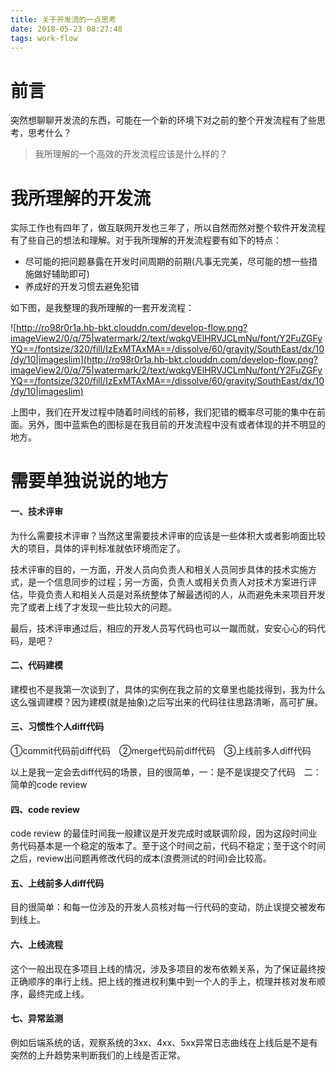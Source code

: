 ```yaml
---
title: 关于开发流的一点思考
date: 2018-05-23 08:27:48
tags: work-flow
---
```


# 前言

突然想聊聊开发流的东西，可能在一个新的环境下对之前的整个开发流程有了些思考，思考什么？

> 我所理解的一个高效的开发流程应该是什么样的？

# 我所理解的开发流

实际工作也有四年了，做互联网开发也三年了，所以自然而然对整个软件开发流程有了些自己的想法和理解。对于我所理解的开发流程要有如下的特点：

- 尽可能的把问题暴露在开发时间周期的前期(凡事无完美，尽可能的想一些措施做好辅助即可)
- 养成好的开发习惯去避免犯错

如下图，是我整理的我所理解的一套开发流程：

![http://ro98r0r1a.hb-bkt.clouddn.com/develop-flow.png?imageView2/0/q/75|watermark/2/text/wqkgVElHRVJCLmNu/font/Y2FuZGFyYQ==/fontsize/320/fill/IzExMTAxMA==/dissolve/60/gravity/SouthEast/dx/10/dy/10|imageslim](http://ro98r0r1a.hb-bkt.clouddn.com/develop-flow.png?imageView2/0/q/75|watermark/2/text/wqkgVElHRVJCLmNu/font/Y2FuZGFyYQ==/fontsize/320/fill/IzExMTAxMA==/dissolve/60/gravity/SouthEast/dx/10/dy/10|imageslim)

上图中，我们在开发过程中随着时间线的前移，我们犯错的概率尽可能的集中在前面。另外，图中蓝紫色的图标是在我目前的开发流程中没有或者体现的并不明显的地方。

# 需要单独说说的地方


#### 一、技术评审

为什么需要技术评审？当然这里需要技术评审的应该是一些体积大或者影响面比较大的项目，具体的评判标准就依环境而定了。

技术评审的目的，一方面，开发人员向负责人和相关人员同步具体的技术实施方式，是一个信息同步的过程；另一方面，负责人或相关负责人对技术方案进行评估，毕竟负责人和相关人员是对系统整体了解最透彻的人，从而避免未来项目开发完了或者上线了才发现一些比较大的问题。

最后，技术评审通过后，相应的开发人员写代码也可以一蹴而就，安安心心的码代码，是吧？

#### 二、代码建模

建模也不是我第一次谈到了，具体的实例在我之前的文章里也能找得到，我为什么这么强调建模？因为建模(就是抽象)之后写出来的代码往往思路清晰，高可扩展。

#### 三、习惯性个人diff代码

①commit代码前diff代码　②merge代码前diff代码　③上线前多人diff代码

以上是我一定会去diff代码的场景，目的很简单，一：是不是误提交了代码　二：简单的code review

#### 四、code review

code review 的最佳时间我一般建议是开发完成时或联调阶段，因为这段时间业务代码基本是一个稳定的版本了。至于这个时间之前，代码不稳定；至于这个时间之后，review出问题再修改代码的成本(浪费测试的时间)会比较高。

#### 五、上线前多人diff代码

目的很简单：和每一位涉及的开发人员核对每一行代码的变动，防止误提交被发布到线上。

#### 六、上线流程

这个一般出现在多项目上线的情况，涉及多项目的发布依赖关系，为了保证最终按正确顺序的串行上线。把上线的推进权利集中到一个人的手上，梳理并核对发布顺序，最终完成上线。

#### 七、异常监测

例如后端系统的话，观察系统的3xx、4xx、5xx异常日志曲线在上线后是不是有突然的上升趋势来判断我们的上线是否正常。
